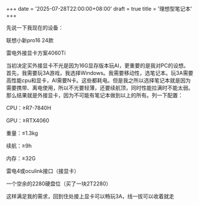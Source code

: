 +++
date = '2025-07-28T22:00:00+08:00'
draft = true
title = '理想型笔记本'
+++

先说一下我现在的设备：

联想小新pro16 24款

雷电外接显卡方案4060Ti

当初决定买外接显卡不光是因为16G显存版本玩AI，更重要的是我对PC的设想。首先，我需要玩3A游戏，我选择Windows。我需要移动性，选笔记本。玩3A需要高性能cpu和显卡，AI需要N卡。这些都耗电。但是我之所以选择笔记本就是因为需要携带、离电使用，所以不光要轻薄，还要续航顶，同时性能拉满时不能太弱。那么结果就是外接显卡，因为不可能有笔记本做到以上的所有。列一下配置：

CPU：≥R7-7840H

GPU：≥RTX4060

重量：≤1.3kg

续航：≥9h

内存：≥32G

雷电4或oculink接口（接显卡）

一个空余的2280硬盘位（买了一块2T2280）

这样满足我的需求，回到住处接上显卡可以畅玩3A，线一拔可以收着就走